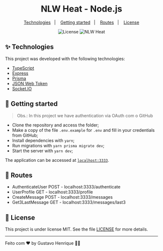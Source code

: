 <h1 align="center">NLW Heat - Node.js</h1>

<p align="center">
  <a href="#-tecnologias">Technologies</a>&nbsp;&nbsp;&nbsp;|&nbsp;&nbsp;&nbsp;
  <a href="#-como-executar">Getting started</a>&nbsp;&nbsp;&nbsp;|&nbsp;&nbsp;&nbsp;
  <a href="#-routes">Routes</a>&nbsp;&nbsp;&nbsp;|&nbsp;&nbsp;&nbsp;
  <a href="#-licença">License</a>
</p>

<p align="center">
  <img alt="License" src="https://img.shields.io/static/v1?label=license&message=MIT&color=8257E5&labelColor=000000">
  <img src="https://img.shields.io/static/v1?label=NLW&message=Heat&color=8257E5&labelColor=000000" alt="NLW Heat" />
</p>

## ✨ Technologies

This project was developed with the following technologies:

- [TypeScript](https://www.typescriptlang.org/)
- [Express](https://expressjs.com/pt-br/)
- [Prisma](https://www.prisma.io/)
- [JSON Web Token](https://jwt.io/)
- [Socket.IO](https://socket.io/)

## 🚀 Getting started

> Obs.: In this project we have authentication via OAuth com o GitHub

- Clone the repository and access the folder;
- Make a copy of the file `.env.example` for `.env` and fill in your credentials from GitHub;
- Install dependencies with `yarn`;
- Run migrations with `yarn prisma migrate dev`;
- Start the server with `yarn dev`;

The application can be accessed at [`localhost:3333`](http://localhost:3333).

## 🚀 Routes

- AuthenticateUser POST - localhost:3333/authenticate
- UserProfile GET - localhost:3333/profile
- CreateMessage POST - localhost:3333/messages
- Get3LastMessage GET - localhost:3333/messages/last3

## 📄 License

This project is under license MIT.
See the file [LICENSE](LICENSE) for more details.

---

Feito com ♥ by Gustavo Henrique 👋🏻 &nbsp;
